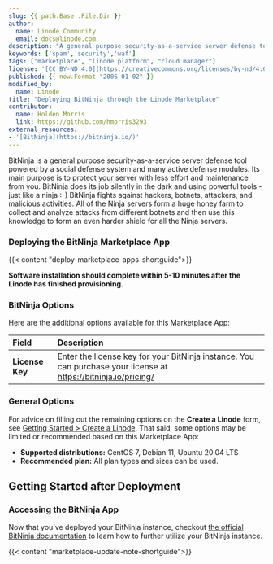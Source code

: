 ```yaml
---
slug: {{ path.Base .File.Dir }}
author:
  name: Linode Community
  email: docs@linode.com
description: "A general purpose security-as-a-service server defense tool powered by a social defense system and many active defense modules."
keywords: ['spam','security','waf']
tags: ["marketplace", "linode platform", "cloud manager"]
license: '[CC BY-ND 4.0](https://creativecommons.org/licenses/by-nd/4.0)'
published: {{ now.Format "2006-01-02" }}
modified_by:
  name: Linode
title: "Deploying BitNinja through the Linode Marketplace"
contributor:
  name: Holden Morris
  link: https://github.com/hmorris3293
external_resources:
- '[BitNinja](https://bitninja.io/)'
---
```


BitNinja is a general purpose security-as-a-service server defense tool powered by a social defense system and many active defense modules. Its main purpose is to protect your server with less effort and maintenance from you. BitNinja does its job silently in the dark and using powerful tools - just like a ninja :-) BitNinja fights against hackers, botnets, attackers, and malicious activities. All of the Ninja servers form a huge honey farm to collect and analyze attacks from different botnets and then use this knowledge to form an even harder shield for all the Ninja servers.

### Deploying the BitNinja Marketplace App

<!-- shortguide used by every Marketplace app to describe how to deploy from the Cloud Manger -->

{{< content "deploy-marketplace-apps-shortguide">}}

**Software installation should complete within 5-10 minutes after the Linode has finished provisioning.**

### BitNinja Options
<!-- The following table has three parts. The UDF name, in bold and in one column, followed by
     UDF description in the second column. The description is in normal text, with an optional
     "Required." tag at the end of the description, in italics, if the field is mandatory. -->
Here are the additional options available for this Marketplace App:

| **Field** | **Description** |
|:--------------|:------------|
| **License Key** | Enter the license key for your BitNinja instance. You can purchase your license at https://bitninja.io/pricing/ |

### General Options

For advice on filling out the remaining options on the **Create a Linode** form, see [Getting Started > Create a Linode](/docs/guides/getting-started/#create-a-linode). That said, some options may be limited or recommended based on this Marketplace App:

- **Supported distributions:** CentOS 7, Debian 11, Ubuntu 20.04 LTS
- **Recommended plan:** All plan types and sizes can be used.

## Getting Started after Deployment
<!-- the following headings and paragraphs outline the steps necessary
     to access and interact with the Marketplace app. -->
### Accessing the BitNinja App

Now that you’ve deployed your BitNinja instance, checkout [the official BitNinja documentation](https://doc.bitninja.io/command_line_interface.html#usage) to learn how to further utilize your BitNinja instance.

<!-- the following shortcode informs the user that Linode does not provide automatic updates
     to the Marketplace app, and that the user is responsible for the security and longevity
     of the installation. -->
{{< content "marketplace-update-note-shortguide">}}